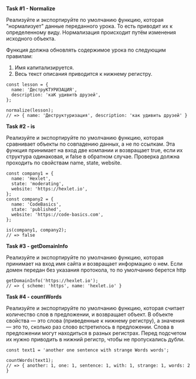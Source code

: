 **Task #1 - Normalize**

Реализуйте и экспортируйте по умолчанию функцию, которая "нормализует" данные переданного урока. То есть приводит их к определенному виду. Нормализация происходит путём изменения исходного объекта.

Функция должна обновлять содержимое урока по следующим правилам:

1) Имя капитализируется.
2) Весь текст описания приводится к нижнему регистру.

```
const lesson = {
  name: 'ДеструКТУРИЗАЦИЯ',
  description: 'каК удивитЬ друзей',
};

normalize(lesson);
// => { name: 'Деструктуризация', description: 'как удивить друзей' }
```




**Task #2 - is**

Реализуйте и экспортируйте по умолчанию функцию, которая сравнивает объекты по совпадению данных, а не по ссылкам. Эта функция принимает на вход две компании и возвращает true, если их структура одинаковая, и false в обратном случае. Проверка должна проходить по свойствам name, state, website.

```
const company1 = {
  name: 'Hexlet',
  state: 'moderating',
  website: 'https://hexlet.io',
};
const company2 = {
  name: 'CodeBasics',
  state: 'published',
  website: 'https://code-basics.com',
};

is(company1, company2);
// => false
```


**Task #3 - getDomainInfo**

Реализуйте и экспортируйте по умолчанию функцию, которая принимает на вход имя сайта и возвращает информацию о нем. Если домен передан без указания протокола, то по умолчанию берется http

```
getDomainInfo('https://hexlet.io');
// => { scheme: 'https', name: 'hexlet.io' }
```


**Task #4 - countWords**

Реализуйте и экспортируйте по умолчанию функцию, которая считает количество слов в предложении, и возвращает объект. В объекте свойства — это слова (приведенные к нижнему регистру), а значения — это то, сколько раз слово встретилось в предложении. Слова в предложении могут находиться в разных регистрах. Перед подсчетом их нужно приводить в нижний регистр, чтобы не пропускались дубли.

```
const text1 = 'another one sentence with strange Words words';

countWords(text1);
// => { another: 1, one: 1, sentence: 1, with: 1, strange: 1, words: 2 }
```
